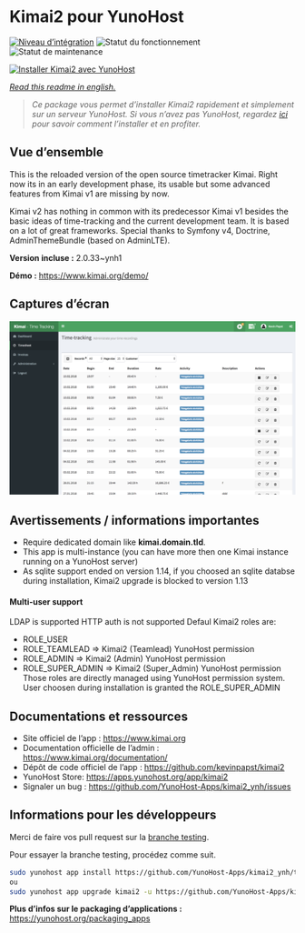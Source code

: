 <!--
N.B.: This README was automatically generated by https://github.com/YunoHost/apps/tree/master/tools/README-generator
It shall NOT be edited by hand.
-->

# Kimai2 pour YunoHost

[![Niveau d’intégration](https://dash.yunohost.org/integration/kimai2.svg)](https://dash.yunohost.org/appci/app/kimai2) ![Statut du fonctionnement](https://ci-apps.yunohost.org/ci/badges/kimai2.status.svg) ![Statut de maintenance](https://ci-apps.yunohost.org/ci/badges/kimai2.maintain.svg)

[![Installer Kimai2 avec YunoHost](https://install-app.yunohost.org/install-with-yunohost.svg)](https://install-app.yunohost.org/?app=kimai2)

*[Read this readme in english.](./README.md)*

> *Ce package vous permet d’installer Kimai2 rapidement et simplement sur un serveur YunoHost.
Si vous n’avez pas YunoHost, regardez [ici](https://yunohost.org/#/install) pour savoir comment l’installer et en profiter.*

## Vue d’ensemble

This is the reloaded version of the open source timetracker Kimai. Right now its in an early development phase, its usable but some advanced features from Kimai v1 are missing by now.

Kimai v2 has nothing in common with its predecessor Kimai v1 besides the basic ideas of time-tracking and the current development team. It is based on a lot of great frameworks. Special thanks to Symfony v4, Doctrine, AdminThemeBundle (based on AdminLTE).


**Version incluse :** 2.0.33~ynh1

**Démo :** https://www.kimai.org/demo/

## Captures d’écran

![Capture d’écran de Kimai2](./doc/screenshots/screenshot1.png)

## Avertissements / informations importantes

* Require dedicated domain like **kimai.domain.tld**.
* This app is multi-instance (you can have more then one Kimai instance running on a YunoHost server)
* As sqlite support ended on version 1.14, if you choosed an sqlite databse during installation, Kimai2 upgrade is blocked to version 1.13

#### Multi-user support

LDAP is supported
HTTP auth is not supported
Defaul Kimai2 roles are:
* ROLE_USER
* ROLE_TEAMLEAD => Kimai2 (Teamlead) YunoHost permission
* ROLE_ADMIN => Kimai2 (Admin) YunoHost permission
* ROLE_SUPER_ADMIN => Kimai2 (Super_Admin) YunoHost permission
Those roles are directly managed using YunoHost permission system. User choosen during installation is granted the ROLE_SUPER_ADMIN

## Documentations et ressources

* Site officiel de l’app : <https://www.kimai.org>
* Documentation officielle de l’admin : <https://www.kimai.org/documentation/>
* Dépôt de code officiel de l’app : <https://github.com/kevinpapst/kimai2>
* YunoHost Store: <https://apps.yunohost.org/app/kimai2>
* Signaler un bug : <https://github.com/YunoHost-Apps/kimai2_ynh/issues>

## Informations pour les développeurs

Merci de faire vos pull request sur la [branche testing](https://github.com/YunoHost-Apps/kimai2_ynh/tree/testing).

Pour essayer la branche testing, procédez comme suit.

``` bash
sudo yunohost app install https://github.com/YunoHost-Apps/kimai2_ynh/tree/testing --debug
ou
sudo yunohost app upgrade kimai2 -u https://github.com/YunoHost-Apps/kimai2_ynh/tree/testing --debug
```

**Plus d’infos sur le packaging d’applications :** <https://yunohost.org/packaging_apps>